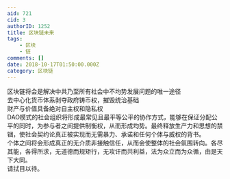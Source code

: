 ```yaml
---
aid: 721
cid: 3
authorID: 1252
title: 区块链未来
tags:
    - 区块
    - 链
comments: []
date: 2018-10-17T01:50:00.000Z
category: 区块链
---
```


区块链将会是解决中共乃至所有社会中不均势发展问题的唯一途径  
去中心化货币体系剥夺政府铸币权，摧毁统治基础  
财产与价值具备绝对自主权和隐私权  
DAO模式的社会组织将形成最常见且最平等公平的协作方式，能够在保证分配公平的同时，为参与者之间提供制衡权，从而形成均势。最终释放生产力和思想的禁锢，使社会契约论真正被实现而无需暴力、承诺和任何个体与威权的背书。  
个体之间将会形成真正的无介质非接触信任，从而会使整体的社会氛围转向。各尽其能，各得所求，无道德而规矩行，无攻讦而共利益，法为众立而为众循，由是天下大同。  
请拭目以待。
